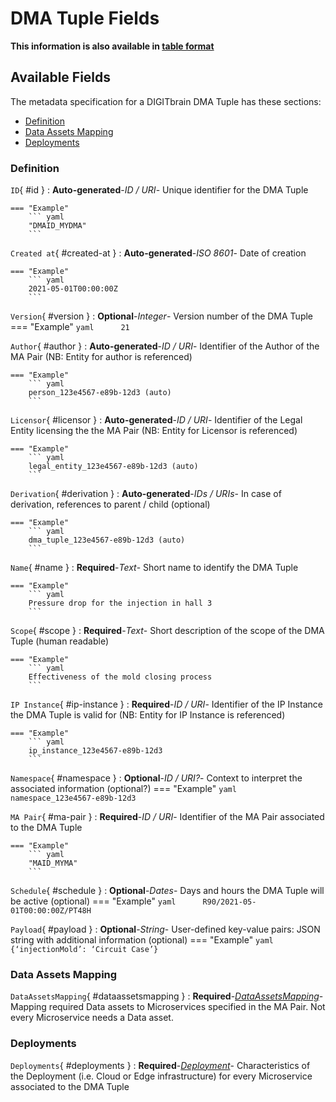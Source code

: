 <style>
  .md-content__button {
    display: none;
  }
</style>
# DMA Tuple Fields

**This information is also available in [table format](/tables/dma_tuple/)**


## Available Fields 

The metadata specification for a DIGITbrain DMA Tuple
has these sections:

- [Definition](#definition)
- [Data Assets Mapping](#data-assets-mapping)
- [Deployments](#deployments)


### Definition


`ID`{ #id }
:   **Auto-generated**-*ID / URI*- Unique identifier for the DMA Tuple

    === "Example"
        ``` yaml     
        "DMAID_MYDMA"
        ```

`Created at`{ #created-at }
:   **Auto-generated**-*ISO 8601*- Date of creation

    === "Example"
        ``` yaml     
        2021-05-01T00:00:00Z
        ```

`Version`{ #version }
:   **Optional**-*Integer*- Version number of the DMA Tuple
    === "Example"
        ``` yaml     
        21
        ```

`Author`{ #author }
:   **Auto-generated**-*ID / URI*- Identifier of the Author of the MA Pair (NB: Entity for author is referenced)

    === "Example"
        ``` yaml     
        person_123e4567-e89b-12d3 (auto)
        ```

`Licensor`{ #licensor }
:   **Auto-generated**-*ID / URI*- Identifier of the Legal Entity licensing the the MA Pair (NB: Entity for Licensor is referenced)

    === "Example"
        ``` yaml     
        legal_entity_123e4567-e89b-12d3 (auto)
        ```

`Derivation`{ #derivation }
:   **Auto-generated**-*IDs / URIs*- In case of derivation, references to parent / child (optional)

    === "Example"
        ``` yaml     
        dma_tuple_123e4567-e89b-12d3 (auto)
        ```

`Name`{ #name }
:   **Required**-*Text*- Short name to identify the DMA Tuple

    === "Example"
        ``` yaml     
        Pressure drop for the injection in hall 3
        ```

`Scope`{ #scope }
:   **Required**-*Text*- Short description of the scope of the DMA Tuple (human readable)

    === "Example"
        ``` yaml     
        Effectiveness of the mold closing process
        ```

`IP Instance`{ #ip-instance }
:   **Required**-*ID / URI*- Identifier of the IP Instance the DMA Tuple is valid for (NB: Entity for IP Instance is referenced)

    === "Example"
        ``` yaml     
        ip_instance_123e4567-e89b-12d3
        ```

`Namespace`{ #namespace }
:   **Optional**-*ID / URI?*- Context to interpret the associated information (optional?)
    === "Example"
        ``` yaml     
        namespace_123e4567-e89b-12d3
        ```

`MA Pair`{ #ma-pair }
:   **Required**-*ID / URI*- Identifier of the MA Pair associated to the DMA Tuple

    === "Example"
        ``` yaml     
        "MAID_MYMA"
        ```

`Schedule`{ #schedule }
:   **Optional**-*Dates*- Days and hours the DMA Tuple will be active (optional)
    === "Example"
        ``` yaml     
        R90/2021-05-01T00:00:00Z/PT48H
        ```

`Payload`{ #payload }
:   **Optional**-*String*- User-defined key-value pairs: JSON string with additional information (optional)
    === "Example"
        ``` yaml     
        {‘injectionMold’: ‘Circuit Case’}
        ```


### Data Assets Mapping


`DataAssetsMapping`{ #dataassetsmapping }
:   **Required**-*[DataAssetsMapping](../dataassetsmapping.md)*- Mapping required Data assets to Microservices specified in the MA Pair. Not every Microservice needs a Data asset.



### Deployments


`Deployments`{ #deployments }
:   **Required**-*[Deployment](../deployment.md)*- Characteristics of the Deployment (i.e. Cloud or Edge infrastructure) for every Microservice associated to the DMA Tuple

